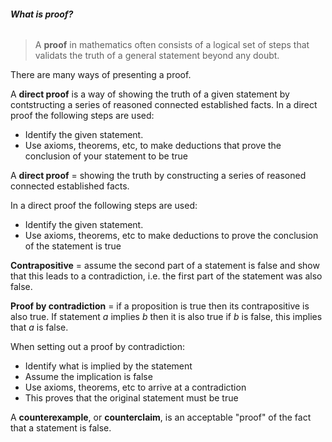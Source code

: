 ###### **What is proof?**

> A **proof** in mathematics often consists of a logical set of steps that validats the truth of a general statement beyond any doubt.

There are many ways of presenting a proof.

A **direct proof** is a way of <span class="gray">showing the truth of a given statement by contstructing a series of reasoned connected established facts</span>. In a direct proof the following steps are used:
- Identify the given statement.
- Use axioms, theorems, etc, to make deductions that prove the conclusion of your statement to be true

A **direct proof** = showing the truth by constructing a series of reasoned connected established facts. 

In a <span class="gray">direct proof</span> the following steps are used:
- Identify the given statement.
- Use axioms, theorems, etc to make deductions to prove the conclusion of the statement is true

**Contrapositive** = assume the second part of a statement is false and show that this leads to a contradiction, <span class="gray">i.e. the first part of the statement was also false</span>.

**Proof by contradiction** = if a proposition is true then its contrapositive is also true. If statement $a$ implies $b$ then it is also true if $b$ is false, this implies that $a$ is false.

When setting out a <span class="gray">proof by contradiction</span>:
- Identify what is implied by the statement
- Assume the implication is false
- Use axioms, theorems, etc to arrive at a contradiction
- This proves that the original statement must be true

A **counterexample**, or **counterclaim**, is an acceptable <span class="gray">"proof" of the fact that a statement is false</span>.